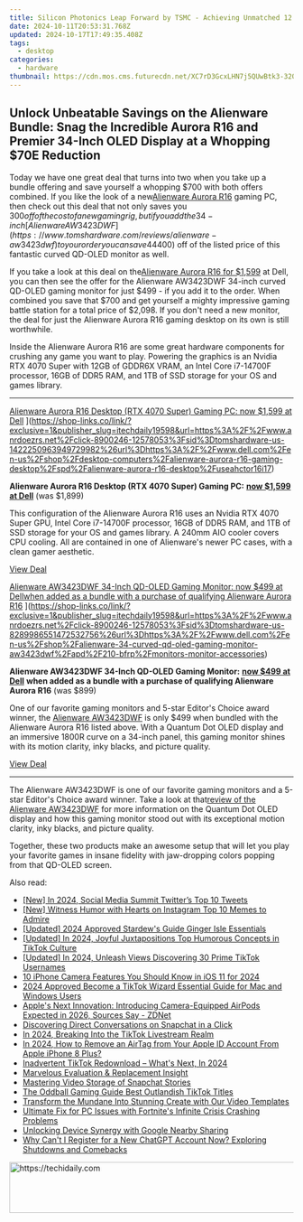 ```yaml
---
title: Silicon Photonics Leap Forward by TSMC - Achieving Unmatched 12.n8 Terabit/Second On-Package Optical Communication for AI Applications
date: 2024-10-11T20:53:31.768Z
updated: 2024-10-17T17:49:35.408Z
tags:
  - desktop
categories:
  - hardware
thumbnail: https://cdn.mos.cms.futurecdn.net/XC7rD3GcxLHN7j5QUwBtk3-320-80.jpg
---
```


## Unlock Unbeatable Savings on the Alienware Bundle: Snag the Incredible Aurora R16 and Premier 34-Inch OLED Display at a Whopping $70E Reduction

Today we have one great deal that turns into two when you take up a bundle offering and save yourself a whopping $700 with both offers combined. If you like the look of a new[Alienware Aurora R16](https://www.tomshardware.com/reviews/alienware-aurora-r16) gaming PC, then check out this deal that not only saves you $300 off of the cost of a new gaming rig, but if you add the 34-inch[Alienware AW3423DWF](https://www.tomshardware.com/reviews/alienware-aw3423dwf) to your order you can save 44% ($400) off of the listed price of this fantastic curved QD-OLED monitor as well.

 If you take a look at this deal on the[Alienware Aurora R16 for $1,599](https://shop-links.co/link/?exclusive=1&publisher_slug=itechdaily19598&url=https%3A%2F%2Fwww.anrdoezrs.net%2Fclick-8900246-12578053%3Fsid%3Dtomshardware-us-2552109866798007269%26url%3Dhttps%3A%2F%2Fwww.dell.com%2Fen-us%2Fshop%2Fdesktop-computers%2Falienware-aurora-r16-gaming-desktop%2Fspd%2Falienware-aurora-r16-desktop%2Fuseahctor16i17) at Dell, you can then see the offer for the Alienware AW3423DWF 34-inch curved QD-OLED gaming monitor for just $499 - if you add it to the order. When combined you save that $700 and get yourself a mighty impressive gaming battle station for a total price of $2,098\. If you don't need a new monitor, the deal for just the Alienware Aurora R16 gaming desktop on its own is still worthwhile.

 Inside the Alienware Aurora R16 are some great hardware components for crushing any game you want to play. Powering the graphics is an Nvidia RTX 4070 Super with 12GB of GDDR6X VRAM, an Intel Core i7-14700F processor, 16GB of DDR5 RAM, and 1TB of SSD storage for your OS and games library.

---

[Alienware Aurora R16 Desktop (RTX 4070 Super) Gaming PC: now $1,599 at Dell](https://cdn.mos.cms.futurecdn.net/j9Ar8EpieBwBskeZ5TYvBm-200-100.png "Alienware Aurora R16 Desktop (RTX 4070 Super) Gaming PC: now $1,599 at Dell") ](https://shop-links.co/link/?exclusive=1&publisher_slug=itechdaily19598&url=https%3A%2F%2Fwww.anrdoezrs.net%2Fclick-8900246-12578053%3Fsid%3Dtomshardware-us-1422250963949729982%26url%3Dhttps%3A%2F%2Fwww.dell.com%2Fen-us%2Fshop%2Fdesktop-computers%2Falienware-aurora-r16-gaming-desktop%2Fspd%2Falienware-aurora-r16-desktop%2Fuseahctor16i17)

 **Alienware Aurora R16 Desktop (RTX 4070 Super) Gaming PC:** [**now $1,599 at Dell**](https://shop-links.co/link/?exclusive=1&publisher_slug=itechdaily19598&url=https%3A%2F%2Fwww.anrdoezrs.net%2Fclick-8900246-12578053%3Fsid%3Dtomshardware-us-4105539912223162879%26url%3Dhttps%3A%2F%2Fwww.dell.com%2Fen-us%2Fshop%2Fdesktop-computers%2Falienware-aurora-r16-gaming-desktop%2Fspd%2Falienware-aurora-r16-desktop%2Fuseahctor16i17) (was $1,899)  
  
 This configuration of the Alienware Aurora R16 uses an Nvidia RTX 4070 Super GPU, Intel Core i7-14700F processor, 16GB of DDR5 RAM, and 1TB of SSD storage for your OS and games library. A 240mm AIO cooler covers CPU cooling. All are contained in one of Alienware's newer PC cases, with a clean gamer aesthetic.

[View Deal](https://shop-links.co/link/?exclusive=1&publisher_slug=itechdaily19598&url=https%3A%2F%2Fwww.anrdoezrs.net%2Fclick-8900246-12578053%3Fsid%3Dtomshardware-us-1422250963949729982%26url%3Dhttps%3A%2F%2Fwww.dell.com%2Fen-us%2Fshop%2Fdesktop-computers%2Falienware-aurora-r16-gaming-desktop%2Fspd%2Falienware-aurora-r16-desktop%2Fuseahctor16i17)

[Alienware AW3423DWF 34-Inch QD-OLED Gaming Monitor:&nbsp;now $499 at Dellwhen added as a bundle with a purchase of qualifying Alienware Aurora R16](https://cdn.mos.cms.futurecdn.net/V2XZiVjFfdYQCWbcJuwKHb-200-100.jpg "Alienware AW3423DWF 34-Inch QD-OLED Gaming Monitor:&nbsp;now $499 at Dellwhen added as a bundle with a purchase of qualifying Alienware Aurora R16") ](https://shop-links.co/link/?exclusive=1&publisher_slug=itechdaily19598&url=https%3A%2F%2Fwww.anrdoezrs.net%2Fclick-8900246-12578053%3Fsid%3Dtomshardware-us-8289986551472532756%26url%3Dhttps%3A%2F%2Fwww.dell.com%2Fen-us%2Fshop%2Falienware-34-curved-qd-oled-gaming-monitor-aw3423dwf%2Fapd%2F210-bfrp%2Fmonitors-monitor-accessories)

 **Alienware AW3423DWF 34-Inch QD-OLED Gaming Monitor:** [**now $499 at Dell**](https://shop-links.co/link/?exclusive=1&publisher_slug=itechdaily19598&url=https%3A%2F%2Fwww.anrdoezrs.net%2Fclick-8900246-12578053%3Fsid%3Dtomshardware-us-1275858206171996509%26url%3Dhttps%3A%2F%2Fwww.dell.com%2Fen-us%2Fshop%2Falienware-34-curved-qd-oled-gaming-monitor-aw3423dwf%2Fapd%2F210-bfrp%2Fmonitors-monitor-accessories)   **when added as a bundle with a purchase of qualifying Alienware Aurora R16** (was $899)  
  
 One of our favorite gaming monitors and 5-star Editor's Choice award winner, the [Alienware AW3423DWF](https://www.tomshardware.com/reviews/alienware-aw3423dwf) is only $499 when bundled with the Alienware Aurora R16 listed above. With a Quantum Dot OLED display and an immersive 1800R curve on a 34-inch panel, this gaming monitor shines with its motion clarity, inky blacks, and picture quality.

[View Deal](https://shop-links.co/link/?exclusive=1&publisher_slug=itechdaily19598&url=https%3A%2F%2Fwww.anrdoezrs.net%2Fclick-8900246-12578053%3Fsid%3Dtomshardware-us-8289986551472532756%26url%3Dhttps%3A%2F%2Fwww.dell.com%2Fen-us%2Fshop%2Falienware-34-curved-qd-oled-gaming-monitor-aw3423dwf%2Fapd%2F210-bfrp%2Fmonitors-monitor-accessories)

---

 The Alienware AW3423DWF is one of our favorite gaming monitors and a 5-star Editor's Choice award winner. Take a look at that[review of the Alienware AW3423DWF](https://www.tomshardware.com/reviews/alienware-aw3423dwf) for more information on the Quantum Dot OLED display and how this gaming monitor stood out with its exceptional motion clarity, inky blacks, and picture quality.

 Together, these two products make an awesome setup that will let you play your favorite games in insane fidelity with jaw-dropping colors popping from that QD-OLED screen.

<ins class="adsbygoogle"
     style="display:block"
     data-ad-format="autorelaxed"
     data-ad-client="ca-pub-7571918770474297"
     data-ad-slot="1223367746"></ins>

<ins class="adsbygoogle"
     style="display:block"
     data-ad-client="ca-pub-7571918770474297"
     data-ad-slot="8358498916"
     data-ad-format="auto"
     data-full-width-responsive="true"></ins>

<span class="atpl-alsoreadstyle">Also read:</span>
<div><ul>
<li><a href="https://twitter-videos.techidaily.com/new-in-2024-social-media-summit-twitters-top-10-tweets/"><u>[New] In 2024, Social Media Summit Twitter’s Top 10 Tweets</u></a></li>
<li><a href="https://instagram-videos.techidaily.com/new-witness-humor-with-hearts-on-instagram-top-10-memes-to-admire/"><u>[New] Witness Humor with Hearts on Instagram Top 10 Memes to Admire</u></a></li>
<li><a href="https://screen-activity-recording.techidaily.com/updated-2024-approved-stardews-guide-ginger-isle-essentials/"><u>[Updated] 2024 Approved Stardew's Guide Ginger Isle Essentials</u></a></li>
<li><a href="https://tiktok-video-files.techidaily.com/updated-in-2024-joyful-juxtapositions-top-humorous-concepts-in-tiktok-culture/"><u>[Updated] In 2024, Joyful Juxtapositions Top Humorous Concepts in TikTok Culture</u></a></li>
<li><a href="https://tiktok-video-files.techidaily.com/updated-in-2024-unleash-views-discovering-30-prime-tiktok-usernames/"><u>[Updated] In 2024, Unleash Views Discovering 30 Prime TikTok Usernames</u></a></li>
<li><a href="https://extra-skills.techidaily.com/10-iphone-camera-features-you-should-know-in-ios-11-for-2024/"><u>10 iPhone Camera Features You Should Know in iOS 11 for 2024</u></a></li>
<li><a href="https://tiktok-video-files.techidaily.com/2024-approved-become-a-tiktok-wizard-essential-guide-for-mac-and-windows-users/"><u>2024 Approved Become a TikTok Wizard Essential Guide for Mac and Windows Users</u></a></li>
<li><a href="https://tech-recovery.techidaily.com/apples-next-innovation-introducing-camera-equipped-airpods-expected-in-2026-sources-say-zdnet/"><u>Apple's Next Innovation: Introducing Camera-Equipped AirPods Expected in 2026, Sources Say - ZDNet</u></a></li>
<li><a href="https://tiktok-video-files.techidaily.com/discovering-direct-conversations-on-snapchat-in-a-click/"><u>Discovering Direct Conversations on Snapchat in a Click</u></a></li>
<li><a href="https://tiktok-video-files.techidaily.com/in-2024-breaking-into-the-tiktok-livestream-realm/"><u>In 2024, Breaking Into the TikTok Livestream Realm</u></a></li>
<li><a href="https://apple-account.techidaily.com/in-2024-how-to-remove-an-airtag-from-your-apple-id-account-from-apple-iphone-8-plus-by-drfone-ios/"><u>In 2024, How to Remove an AirTag from Your Apple ID Account From Apple iPhone 8 Plus?</u></a></li>
<li><a href="https://tiktok-video-files.techidaily.com/inadvertent-tiktok-redownload-whats-next-in-2024/"><u>Inadvertent TikTok Redownload – What's Next, In 2024</u></a></li>
<li><a href="https://extra-hints.techidaily.com/marvelous-evaluation-and-replacement-insight/"><u>Marvelous Evaluation & Replacement Insight</u></a></li>
<li><a href="https://tiktok-video-files.techidaily.com/mastering-video-storage-of-snapchat-stories/"><u>Mastering Video Storage of Snapchat Stories</u></a></li>
<li><a href="https://tiktok-video-files.techidaily.com/the-oddball-gaming-guide-best-outlandish-tiktok-titles/"><u>The Oddball Gaming Guide Best Outlandish TikTok Titles</u></a></li>
<li><a href="https://tiktok-video-files.techidaily.com/transform-the-mundane-into-stunning-create-with-our-video-templates/"><u>Transform the Mundane Into Stunning Create with Our Video Templates</u></a></li>
<li><a href="https://win-answers.techidaily.com/ultimate-fix-for-pc-issues-with-fortnites-infinite-crisis-crashing-problems/"><u>Ultimate Fix for PC Issues with Fortnite's Infinite Crisis Crashing Problems</u></a></li>
<li><a href="https://windows11.techidaily.com/unlocking-device-synergy-with-google-nearby-sharing/"><u>Unlocking Device Synergy with Google Nearby Sharing</u></a></li>
<li><a href="https://tech-hub.techidaily.com/why-cant-i-register-for-a-new-chatgpt-account-now-exploring-shutdowns-and-comebacks/"><u>Why Can't I Register for a New ChatGPT Account Now? Exploring Shutdowns and Comebacks</u></a></li>
</ul></div>

<!-- affiliate ads begin -->
<a href="https://appsumo.8odi.net/c/5597632/2068412/7443" target="_top" id="2068412">
  <img src="//a.impactradius-go.com/display-ad/7443-2068412" border="0" alt="https://techidaily.com" width="728" height="90"/>
</a>
<img height="0" width="0" src="https://appsumo.8odi.net/i/5597632/2068412/7443" style="position:absolute;visibility:hidden;" border="0" />
<!-- affiliate ads end -->

